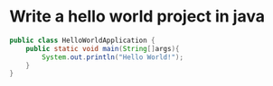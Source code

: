 # Write a hello world project in java

```java
public class HelloWorldApplication {
    public static void main(String[]args){
        System.out.println("Hello World!");
    }
}
```